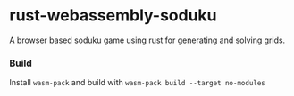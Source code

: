 # rust-webassembly-soduku
A browser based soduku game using rust for generating and solving grids.

### Build
Install `wasm-pack` and build with `wasm-pack build --target no-modules`
